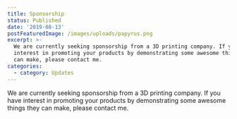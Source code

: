 ```yaml
---
title: Sponsorship
status: Published
date: '2019-08-13'
postFeaturedImage: /images/uploads/papyrus.png
excerpt: >-
  We are currently seeking sponsorship from a 3D printing company. If you have
  interest in promoting your products by demonstrating some awesome things they
  can make, please contact me.
categories:
  - category: Updates
---
```

We are currently seeking sponsorship from a 3D printing company. If you have interest in promoting your products by demonstrating some awesome things they can make, please contact me.

